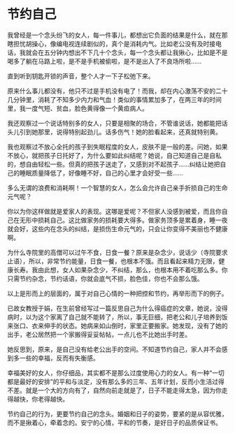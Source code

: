 # 节约自己

我曾经是一个念头纷飞的女人，每一件事儿，都想出它负面的结果是什么，就在那瞎担忧胡操心，像编电视连续剧似的，真个是消耗内气。比如老公没有及时接电话，我就会在五分钟内想出不下几十个念头，每一个念头都让我揪心，比如是不是喝多了躺在马路上啦，是不是手机被偷啦，是不是出入了不良场所啦……

直到听到钥匙开锁的声音，整个人才一下子松弛下来。

原来什么事儿都没有，他只不过是手机没有电了！而我，却在内心激荡不安的二十几分钟里，消耗了不知多少内力和气血！类似的事情累加多了，在两三年的时间里，我一度气短、贫血，脸色黄得像一个黄疸病人。

我还观察过一个说话特别多的女人，只要是相聚的场合，不管谁说话，她都能把话头儿引到她那里，说得特别起劲儿。话多伤气！她的脸看起来，还真就特别黄。

我也观察过不放心全托的孩子到失眠程度的女人，皮肤不是一般的差。问她，如果不放心，就把孩子日托好了，为什么要如此纠结呢？她说，自己知道自己是自私的，想自由轻松一些。但真的把孩子送走了，又感到对不起孩子……纠结让她把自己的睡眠质量降低了，好像睡不好，自己的心里才会好受一些……

多么无谓的浪费和消耗啊！一个智慧的女人，怎么会允许自己亲手折损自己的生命元气呢？

你以为你这样做就是爱家人的表现。这哪是爱呢？不但家人没感到被爱，而且你自己在无形中损耗自己。这比做家务的损耗要大得多。做家务顶多是累着身，睡一夜就会好，这些内在念头的纠结，是损伤生命元气的，只会让你变得不美丽也不健康啊。

为什么寺院里的高僧可以过午不食，日食一餐？原来是杂念少，说话少（寺院要求止语），所以，非常节约能量，日食一餐，也根本不饿。而且看起来精力无限，健康长寿。我由此想，女人如果杂念少，不纠结，那么，也根本用不着吃那么多。你只需节约杂念，节约话语，你就会底气不损，脸色佳，你也不会那么饿。

以上是形而上的层面的，属于对自己心情的一种把控和节约，再举形而下的例子。

已故女教授于娟，在生前曾经写过一篇反思自己为什么得癌症的文章，她说，没得病时，以为这个家离了自己就不能转了，所以，事无巨细，把老公和儿子培养到饭来张口、衣来伸手的状态。她病来如山倒时，家里正要搬家。她发现，没有了她的出手，老公居然把一个家搬得妥妥帖帖，一点儿也不比她出手时差。

她反思到，原来，是自己没有给老公出手的空间。不知道节约自己，家人并不会感到多一些的幸福，反而有失衡感。

幸福美好的女人，你仔细品，其实都不是那么过度使用心力的女人。有一种“一切都是最好的安排”的平和与淡定，没有那么多的三年、五年计划，反而小生活过得不差。就是一个大的方向有了，自然向前走就是了，日子不能走得太急，因为你走得越快，你老得越快。

节约自己的行为，更要节约自己的念头。婚姻和日子的姿势，要紧的是从容优雅，而不是揪着心，牵着念的。安宁的心情，平和的节奏，是好日子的品质保证书。